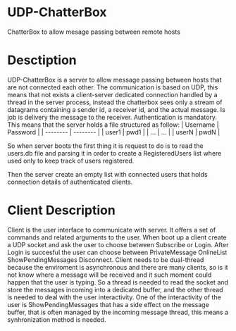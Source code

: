 # UDP-ChatterBox
ChatterBox to allow mesage passing between remote hosts 
# Desctiption
UDP-ChatterBox is a server to allow message passing between hosts that are not connected each other.
The communication is based on UDP, this means that not exists a client-server dedicated connection handled by a thread in the server process, instead the chatterbox sees only a stream of datagrams containing a sender id, a receiver id, and the actual message. Is job is delivery the message to the receiver.
Authentication is mandatory. 
This means that the server holds a file structured as follow:
| Username | Password |
| -------- | -------- |
| user1    | pwd1     |
| ...      | ...      |
| userN    | pwdN     |

So when server boots the first thing it is request to do is to read the users.db file and parsing it in order to create a RegisteredUsers list where used only to keep track of users registered.

Then the server create an empty list with connected users that holds connection details of authenticated clients.

# Client Description
Client is the user interface to communicate with server.
It offers a set of commands and related arguments to the user.
When boot up a client create a UDP socket and ask the user to choose between Subscribe or Login.
After Login is succesful the user can choose between PrivateMessage OnlineList ShowPendingMessages Disconnect.
Client needs to be dual-thread because the enviroment is asynchronous and there are many clients, so is it not know where a message will be received and it such moment could happen that the user is typing.
So a thread is needed to read the socket and store the messages incoming into a dedicated buffer, and the other thread is needed to deal with the user interactivity.
One of the interactivity of the user is ShowPendingMessages that has a side effect on the message buffer, that is often managed by the incoming message thread, this means a synhronization method is needed.
